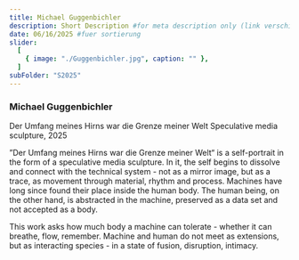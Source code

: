 ```yaml
---
title: Michael Guggenbichler
description: Short Description #for meta description only (link verschicken etc. nicht auf der seite zu sehen)
date: 06/16/2025 #fuer sortierung
slider:
  [
    { image: "./Guggenbichler.jpg", caption: "" },
  ]
subFolder: "S2025"
---
```


### Michael Guggenbichler

Der Umfang meines Hirns war die Grenze meiner Welt
Speculative media sculpture, 2025

”Der Umfang meines Hirns war die Grenze meiner Welt“ is a self-portrait in the form of a speculative media sculpture. In it, the self begins to dissolve and connect with the technical system - not as a mirror image, but as a trace, as movement through material, rhythm and process. Machines have long since found their place inside the human body. The human being, on the other hand, is abstracted in the machine, preserved as a data set and not accepted as a body.

This work asks how much body a machine can tolerate - whether it can breathe, flow, remember. Machine and human do not meet as extensions, but as interacting species - in a state of fusion, disruption, intimacy.

